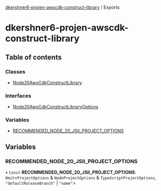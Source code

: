 [dkershner6-projen-awscdk-construct-library](README.md) / Exports

# dkershner6-projen-awscdk-construct-library

## Table of contents

### Classes

- [Node20AwsCdkConstructLibrary](classes/Node20AwsCdkConstructLibrary.md)

### Interfaces

- [Node20AwsCdkConstructLibraryOptions](interfaces/Node20AwsCdkConstructLibraryOptions.md)

### Variables

- [RECOMMENDED\_NODE\_20\_JSII\_PROJECT\_OPTIONS](modules.md#recommended_node_20_jsii_project_options)

## Variables

### RECOMMENDED\_NODE\_20\_JSII\_PROJECT\_OPTIONS

• `Const` **RECOMMENDED\_NODE\_20\_JSII\_PROJECT\_OPTIONS**: `Omit`\<`ProjectOptions` & `NodeProjectOptions` & `TypeScriptProjectOptions`, ``"defaultReleaseBranch"`` \| ``"name"``\>
